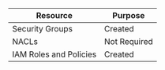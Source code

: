 | Resource               | Purpose      |
| ---------------------- |--------------|
| Security Groups        | Created      |
| NACLs                  | Not Required |
| IAM Roles and Policies | Created      |
